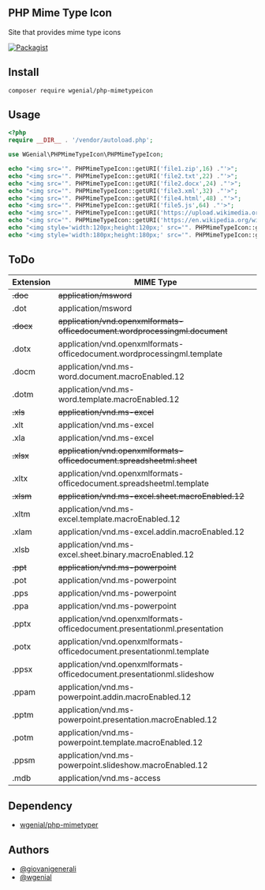 ## PHP Mime Type Icon

Site that provides mime type icons

[![Packagist](https://img.shields.io/packagist/v/wgenial/php-mimetypeicon.svg)](https://packagist.org/packages/wgenial/php-mimetypeicon)

## Install
```
composer require wgenial/php-mimetypeicon
```

## Usage
```php
<?php
require __DIR__ . '/vendor/autoload.php';

use WGenial\PHPMimeTypeIcon\PHPMimeTypeIcon;

echo "<img src='". PHPMimeTypeIcon::getURI('file1.zip',16) ."'>";
echo "<img src='". PHPMimeTypeIcon::getURI('file2.txt',22) ."'>";
echo "<img src='". PHPMimeTypeIcon::getURI('file2.docx',24) ."'>";
echo "<img src='". PHPMimeTypeIcon::getURI('file3.xml',32) ."'>";
echo "<img src='". PHPMimeTypeIcon::getURI('file4.html',48) ."'>";
echo "<img src='". PHPMimeTypeIcon::getURI('file5.js',64) ."'>";
echo "<img src='". PHPMimeTypeIcon::getURI('https://upload.wikimedia.org/wikipedia/commons/2/26/Logo-composer-transparent.png',96) ."'>";
echo "<img src='". PHPMimeTypeIcon::getURI('https://en.wikipedia.org/wiki/PHP#/media/File:PHP-logo.svg','scalable') ."'>";
echo "<img style='width:120px;height:120px;' src='". PHPMimeTypeIcon::getURI('file6.xlsx','scalable') ."'>";
echo "<img style='width:180px;height:180px;' src='". PHPMimeTypeIcon::getURI('https://media.giphy.com/media/13hxeOYjoTWtK8/giphy.gif','scalable') ."'>";
```

## ToDo
**Extension** | **MIME Type**
--- | ---
~~.doc~~ | ~~application/msword~~
.dot | application/msword
~~.docx~~ | ~~application/vnd.openxmlformats-officedocument.wordprocessingml.document~~
.dotx | application/vnd.openxmlformats-officedocument.wordprocessingml.template
.docm | application/vnd.ms-word.document.macroEnabled.12
.dotm | application/vnd.ms-word.template.macroEnabled.12
~~.xls~~ | ~~application/vnd.ms-excel~~
.xlt |  application/vnd.ms-excel
.xla |  application/vnd.ms-excel
~~.xlsx~~ | ~~application/vnd.openxmlformats-officedocument.spreadsheetml.sheet~~
.xltx | application/vnd.openxmlformats-officedocument.spreadsheetml.template
~~.xlsm~~ | ~~application/vnd.ms-excel.sheet.macroEnabled.12~~
.xltm | application/vnd.ms-excel.template.macroEnabled.12
.xlam | application/vnd.ms-excel.addin.macroEnabled.12
.xlsb | application/vnd.ms-excel.sheet.binary.macroEnabled.12
~~.ppt~~ |  ~~application/vnd.ms-powerpoint~~
.pot |  application/vnd.ms-powerpoint
.pps |  application/vnd.ms-powerpoint
.ppa |  application/vnd.ms-powerpoint
.pptx | application/vnd.openxmlformats-officedocument.presentationml.presentation
.potx | application/vnd.openxmlformats-officedocument.presentationml.template
.ppsx | application/vnd.openxmlformats-officedocument.presentationml.slideshow
.ppam | application/vnd.ms-powerpoint.addin.macroEnabled.12
.pptm | application/vnd.ms-powerpoint.presentation.macroEnabled.12
.potm | application/vnd.ms-powerpoint.template.macroEnabled.12
.ppsm | application/vnd.ms-powerpoint.slideshow.macroEnabled.12
.mdb |  application/vnd.ms-access


## Dependency
* [wgenial/php-mimetyper](https://packagist.org/packages/wgenial/php-mimetyper)

## Authors
* [@giovanigenerali](https://github.com/giovanigenerali)
* [@wgenial](https://github.com/wgenial)